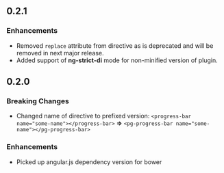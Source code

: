 ## 0.2.1

### Enhancements
* Removed `replace` attribute from directive as is deprecated and will be removed in next major release.
* Added support of **ng-strict-di** mode for non-minified version of plugin.


## 0.2.0

### Breaking Changes
* Changed name of directive to prefixed version: `<progress-bar name="some-name"></progress-bar>` **=>** `<pg-progress-bar name="some-name"></pg-progress-bar>`

### Enhancements
* Picked up angular.js dependency version for bower
